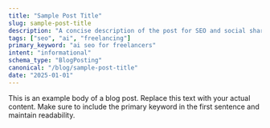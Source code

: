 ```yaml
---
title: "Sample Post Title"
slug: sample-post-title
description: "A concise description of the post for SEO and social sharing."
tags: ["seo", "ai", "freelancing"]
primary_keyword: "ai seo for freelancers"
intent: "informational"
schema_type: "BlogPosting"
canonical: "/blog/sample-post-title"
date: "2025-01-01"
---
```


This is an example body of a blog post. Replace this text with your actual content. Make sure to include the primary keyword in the first sentence and maintain readability.